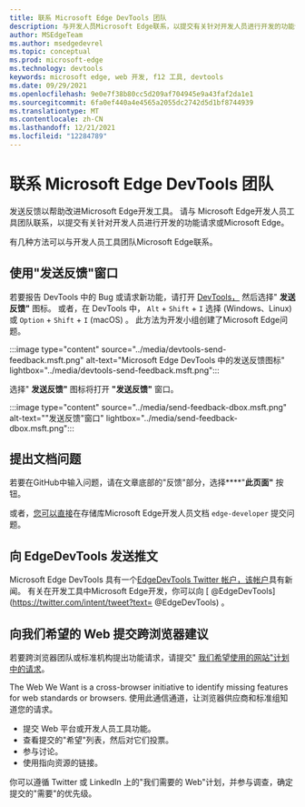 ```yaml
---
title: 联系 Microsoft Edge DevTools 团队
description: 与开发人员Microsoft Edge联系，以提交有关针对开发人员进行开发的功能请求或错误Microsoft Edge。
author: MSEdgeTeam
ms.author: msedgedevrel
ms.topic: conceptual
ms.prod: microsoft-edge
ms.technology: devtools
keywords: microsoft edge, web 开发, f12 工具, devtools
ms.date: 09/29/2021
ms.openlocfilehash: 9e0e7f38b80cc5d209af704945e9a43faf2da1e1
ms.sourcegitcommit: 6fa0ef440a4e4565a2055dc2742d5d1bf8744939
ms.translationtype: MT
ms.contentlocale: zh-CN
ms.lasthandoff: 12/21/2021
ms.locfileid: "12284789"
---
```

# <a name="contact-the-microsoft-edge-devtools-team"></a>联系 Microsoft Edge DevTools 团队

发送反馈以帮助改进Microsoft Edge开发工具。  请与 Microsoft Edge开发人员工具团队联系，以提交有关针对开发人员进行开发的功能请求或Microsoft Edge。

有几种方法可以与开发人员工具团队Microsoft Edge联系。


<!-- ====================================================================== -->
## <a name="use-the-send-feedback-window"></a>使用"发送反馈"窗口

若要报告 DevTools 中的 Bug 或请求新功能，请打开 [DevTools，](index.md#opening-devtools) 然后选择" **发送反馈"** 图标。  或者，在 DevTools 中， `Alt` + `Shift` + `I` 选择 (Windows、Linux) 或 `Option` + `Shift` + `I` (macOS) 。  此方法为开发小组创建了Microsoft Edge问题。

:::image type="content" source="../media/devtools-send-feedback.msft.png" alt-text="Microsoft Edge DevTools 中的发送反馈图标" lightbox="../media/devtools-send-feedback.msft.png":::

选择" **发送反馈"** 图标将打开 **"发送反馈"** 窗口。

:::image type="content" source="../media/send-feedback-dbox.msft.png" alt-text="&quot;发送反馈&quot;窗口" lightbox="../media/send-feedback-dbox.msft.png":::


<!-- ====================================================================== -->
## <a name="file-a-documentation-issue"></a>提出文档问题

若要在GitHub中输入问题，请在文章底部的"反馈"部分，选择****"**此页面"** 按钮。

或者，[您可以直接](https://github.com/MicrosoftDocs/edge-developer/issues/new?title=[DevTools%20Docs%20Feedback])在存储库Microsoft Edge开发人员文档 `edge-developer` 提交问题。


<!-- ====================================================================== -->
## <a name="send-a-tweet-to-edgedevtools"></a>向 EdgeDevTools 发送推文

Microsoft Edge DevTools 具有一个[EdgeDevTools Twitter 帐户，该帐户](https://twitter.com/EdgeDevTools)具有新闻。  有关在开发工具中Microsoft Edge开发，你可以向 [ @EdgeDevTools](https://twitter.com/intent/tweet?text= @EdgeDevTools) 。


<!-- ====================================================================== -->
## <a name="submit-a-cross-browser-suggestion-to-the-web-we-want"></a>向我们希望的 Web 提交跨浏览器建议

若要跨浏览器团队或标准机构提出功能请求，请提交" [我们希望使用的网站"计划中的请求](../web-we-want/index.md)。

The Web We Want is a cross-browser initiative to identify missing features for web standards or browsers.  使用此通信通道，让浏览器供应商和标准组知道您的请求。

*  提交 Web 平台或开发人员工具功能。
*  查看提交的"希望"列表，然后对它们投票。
*  参与讨论。
*  使用指向资源的链接。

你可以遵循 Twitter 或 LinkedIn 上的"我们需要的 Web"计划，并参与调查，确定提交的"需要"的优先级。
